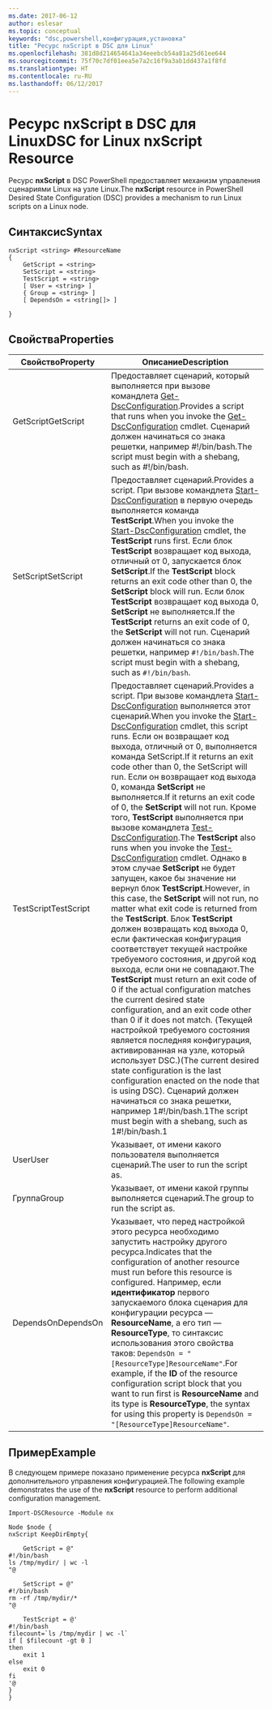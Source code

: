 ```yaml
---
ms.date: 2017-06-12
author: eslesar
ms.topic: conceptual
keywords: "dsc,powershell,конфигурация,установка"
title: "Ресурс nxScript в DSC для Linux"
ms.openlocfilehash: 381d8d214654641a34eeebcb54a81a25d61ee644
ms.sourcegitcommit: 75f70c7df01eea5e7a2c16f9a3ab1dd437a1f8fd
ms.translationtype: HT
ms.contentlocale: ru-RU
ms.lasthandoff: 06/12/2017
---
```

# <a name="dsc-for-linux-nxscript-resource"></a><span data-ttu-id="3cc38-103">Ресурс nxScript в DSC для Linux</span><span class="sxs-lookup"><span data-stu-id="3cc38-103">DSC for Linux nxScript Resource</span></span>

<span data-ttu-id="3cc38-104">Ресурс **nxScript** в DSC PowerShell предоставляет механизм управления сценариями Linux на узле Linux.</span><span class="sxs-lookup"><span data-stu-id="3cc38-104">The **nxScript** resource in PowerShell Desired State Configuration (DSC) provides a mechanism to run Linux scripts on a Linux node.</span></span>

## <a name="syntax"></a><span data-ttu-id="3cc38-105">Синтаксис</span><span class="sxs-lookup"><span data-stu-id="3cc38-105">Syntax</span></span>

```
nxScript <string> #ResourceName
{
    GetScript = <string>
    SetScript = <string>
    TestScript = <string>
    [ User = <string> ]
    { Group = <string> ]
    [ DependsOn = <string[]> ]

}
```

## <a name="properties"></a><span data-ttu-id="3cc38-106">Свойства</span><span class="sxs-lookup"><span data-stu-id="3cc38-106">Properties</span></span>

|  <span data-ttu-id="3cc38-107">Свойство</span><span class="sxs-lookup"><span data-stu-id="3cc38-107">Property</span></span> |  <span data-ttu-id="3cc38-108">Описание</span><span class="sxs-lookup"><span data-stu-id="3cc38-108">Description</span></span> | 
|---|---|
| <span data-ttu-id="3cc38-109">GetScript</span><span class="sxs-lookup"><span data-stu-id="3cc38-109">GetScript</span></span>| <span data-ttu-id="3cc38-110">Предоставляет сценарий, который выполняется при вызове командлета [Get-DscConfiguration](https://technet.microsoft.com/en-us/library/dn521625.aspx).</span><span class="sxs-lookup"><span data-stu-id="3cc38-110">Provides a script that runs when you invoke the [Get-DscConfiguration](https://technet.microsoft.com/en-us/library/dn521625.aspx) cmdlet.</span></span> <span data-ttu-id="3cc38-111">Сценарий должен начинаться со знака решетки, например #!/bin/bash.</span><span class="sxs-lookup"><span data-stu-id="3cc38-111">The script must begin with a shebang, such as #!/bin/bash.</span></span>| 
| <span data-ttu-id="3cc38-112">SetScript</span><span class="sxs-lookup"><span data-stu-id="3cc38-112">SetScript</span></span>| <span data-ttu-id="3cc38-113">Предоставляет сценарий.</span><span class="sxs-lookup"><span data-stu-id="3cc38-113">Provides a script.</span></span> <span data-ttu-id="3cc38-114">При вызове командлета [Start-DscConfiguration](https://technet.microsoft.com/en-us/library/dn521623.aspx) в первую очередь выполняется команда **TestScript**.</span><span class="sxs-lookup"><span data-stu-id="3cc38-114">When you invoke the [Start-DscConfiguration](https://technet.microsoft.com/en-us/library/dn521623.aspx) cmdlet, the **TestScript** runs first.</span></span> <span data-ttu-id="3cc38-115">Если блок **TestScript** возвращает код выхода, отличный от 0, запускается блок **SetScript**.</span><span class="sxs-lookup"><span data-stu-id="3cc38-115">If the **TestScript** block returns an exit code other than 0, the **SetScript** block will run.</span></span> <span data-ttu-id="3cc38-116">Если блок **TestScript** возвращает код выхода 0, **SetScript** не выполняется.</span><span class="sxs-lookup"><span data-stu-id="3cc38-116">If the **TestScript** returns an exit code of 0, the **SetScript** will not run.</span></span> <span data-ttu-id="3cc38-117">Сценарий должен начинаться со знака решетки, например `#!/bin/bash`.</span><span class="sxs-lookup"><span data-stu-id="3cc38-117">The script must begin with a shebang, such as `#!/bin/bash`.</span></span>| 
| <span data-ttu-id="3cc38-118">TestScript</span><span class="sxs-lookup"><span data-stu-id="3cc38-118">TestScript</span></span>| <span data-ttu-id="3cc38-119">Предоставляет сценарий.</span><span class="sxs-lookup"><span data-stu-id="3cc38-119">Provides a script.</span></span> <span data-ttu-id="3cc38-120">При вызове командлета [Start-DscConfiguration](https://technet.microsoft.com/en-us/library/dn521623.aspx) выполняется этот сценарий.</span><span class="sxs-lookup"><span data-stu-id="3cc38-120">When you invoke the [Start-DscConfiguration](https://technet.microsoft.com/en-us/library/dn521623.aspx) cmdlet, this script runs.</span></span> <span data-ttu-id="3cc38-121">Если он возвращает код выхода, отличный от 0, выполняется команда SetScript.</span><span class="sxs-lookup"><span data-stu-id="3cc38-121">If it returns an exit code other than 0, the SetScript will run.</span></span> <span data-ttu-id="3cc38-122">Если он возвращает код выхода 0, команда **SetScript** не выполняется.</span><span class="sxs-lookup"><span data-stu-id="3cc38-122">If it returns an exit code of 0, the **SetScript** will not run.</span></span> <span data-ttu-id="3cc38-123">Кроме того, **TestScript** выполняется при вызове командлета [Test-DscConfiguration](https://technet.microsoft.com/en-us/library/dn407382.aspx).</span><span class="sxs-lookup"><span data-stu-id="3cc38-123">The **TestScript** also runs when you invoke the [Test-DscConfiguration](https://technet.microsoft.com/en-us/library/dn407382.aspx) cmdlet.</span></span> <span data-ttu-id="3cc38-124">Однако в этом случае **SetScript** не будет запущен, какое бы значение ни вернул блок **TestScript**.</span><span class="sxs-lookup"><span data-stu-id="3cc38-124">However, in this case, the **SetScript** will not run, no matter what exit code is returned from the **TestScript**.</span></span> <span data-ttu-id="3cc38-125">Блок **TestScript** должен возвращать код выхода 0, если фактическая конфигурация соответствует текущей настройке требуемого состояния, и другой код выхода, если они не совпадают.</span><span class="sxs-lookup"><span data-stu-id="3cc38-125">The **TestScript** must return an exit code of 0 if the actual configuration matches the current desired state configuration, and an exit code other than 0 if it does not match.</span></span> <span data-ttu-id="3cc38-126">(Текущей настройкой требуемого состояния является последняя конфигурация, активированная на узле, который использует DSC.)</span><span class="sxs-lookup"><span data-stu-id="3cc38-126">(The current desired state configuration is the last configuration enacted on the node that is using DSC).</span></span> <span data-ttu-id="3cc38-127">Сценарий должен начинаться со знака решетки, например 1#!/bin/bash.1</span><span class="sxs-lookup"><span data-stu-id="3cc38-127">The script must begin with a shebang, such as 1#!/bin/bash.1</span></span>| 
| <span data-ttu-id="3cc38-128">User</span><span class="sxs-lookup"><span data-stu-id="3cc38-128">User</span></span>| <span data-ttu-id="3cc38-129">Указывает, от имени какого пользователя выполняется сценарий.</span><span class="sxs-lookup"><span data-stu-id="3cc38-129">The user to run the script as.</span></span>| 
| <span data-ttu-id="3cc38-130">Группа</span><span class="sxs-lookup"><span data-stu-id="3cc38-130">Group</span></span>| <span data-ttu-id="3cc38-131">Указывает, от имени какой группы выполняется сценарий.</span><span class="sxs-lookup"><span data-stu-id="3cc38-131">The group to run the script as.</span></span>| 
| <span data-ttu-id="3cc38-132">DependsOn</span><span class="sxs-lookup"><span data-stu-id="3cc38-132">DependsOn</span></span> | <span data-ttu-id="3cc38-133">Указывает, что перед настройкой этого ресурса необходимо запустить настройку другого ресурса.</span><span class="sxs-lookup"><span data-stu-id="3cc38-133">Indicates that the configuration of another resource must run before this resource is configured.</span></span> <span data-ttu-id="3cc38-134">Например, если **идентификатор** первого запускаемого блока сценария для конфигурации ресурса — **ResourceName**, а его тип — **ResourceType**, то синтаксис использования этого свойства таков: `DependsOn = "[ResourceType]ResourceName"`.</span><span class="sxs-lookup"><span data-stu-id="3cc38-134">For example, if the **ID** of the resource configuration script block that you want to run first is **ResourceName** and its type is **ResourceType**, the syntax for using this property is `DependsOn = "[ResourceType]ResourceName"`.</span></span>| 

## <a name="example"></a><span data-ttu-id="3cc38-135">Пример</span><span class="sxs-lookup"><span data-stu-id="3cc38-135">Example</span></span>

<span data-ttu-id="3cc38-136">В следующем примере показано применение ресурса **nxScript** для дополнительного управления конфигурацией.</span><span class="sxs-lookup"><span data-stu-id="3cc38-136">The following example demonstrates the use of the **nxScript** resource to perform additional configuration management.</span></span>

```
Import-DSCResource -Module nx 

Node $node {
nxScript KeepDirEmpty{

    GetScript = @"
#!/bin/bash
ls /tmp/mydir/ | wc -l
"@

    SetScript = @"
#!/bin/bash
rm -rf /tmp/mydir/*
"@

    TestScript = @'
#!/bin/bash
filecount=`ls /tmp/mydir | wc -l`
if [ $filecount -gt 0 ]
then
    exit 1
else
    exit 0
fi
'@
} 
}
```

